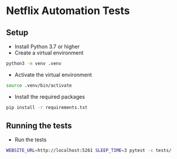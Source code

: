 # Netflix Automation Tests

## Setup
- Install Python 3.7 or higher
- Create a virtual environment
```bash
python3 -m venv .venv
```
- Activate the virtual environment
```bash
source .venv/bin/activate
```
- Install the required packages
```bash
pip install -r requirements.txt
```

## Running the tests
- Run the tests
```bash
WEBSITE_URL=http://localhost:5261 SLEEP_TIME=3 pytest -x tests/
```
